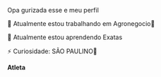 Opa gurizada esse e meu perfil

🔭 Atualmente estou trabalhando em Agronegocio🌽

🌱 Atualmente estou aprendendo Exatas

⚡ Curiosidade: SÃO PAULINO🚩

**Atleta**


